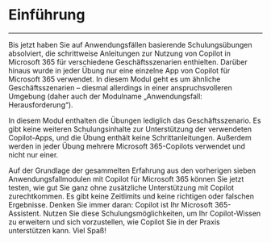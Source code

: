 # Einführung
---
Bis jetzt haben Sie auf Anwendungsfällen basierende Schulungsübungen absolviert, die schrittweise Anleitungen zur Nutzung von Copilot in Microsoft 365 für verschiedene Geschäftsszenarien enthielten. Darüber hinaus wurde in jeder Übung nur eine einzelne App von Copilot für Microsoft 365 verwendet. In diesem Modul geht es um ähnliche Geschäftsszenarien – diesmal allerdings in einer anspruchsvolleren Umgebung (daher auch der Modulname „Anwendungsfall: Herausforderung“).

In diesem Modul enthalten die Übungen lediglich das Geschäftsszenario. Es gibt keine weiteren Schulungsinhalte zur Unterstützung der verwendeten Copilot-Apps, und die Übung enthält keine Schrittanleitungen. Außerdem werden in jeder Übung mehrere Microsoft 365-Copilots verwendet und nicht nur einer.

Auf der Grundlage der gesammelten Erfahrung aus den vorherigen sieben Anwendungsfallmodulen mit Copilot für Microsoft 365 können Sie jetzt testen, wie gut Sie ganz ohne zusätzliche Unterstützung mit Copilot zurechtkommen. Es gibt keine Zeitlimits und keine richtigen oder falschen Ergebnisse. Denken Sie immer daran: Copilot ist Ihr Microsoft 365-Assistent. Nutzen Sie diese Schulungsmöglichkeiten, um Ihr Copilot-Wissen zu erweitern und sich vorzustellen, wie Copilot Sie in der Praxis unterstützen kann. Viel Spaß!
